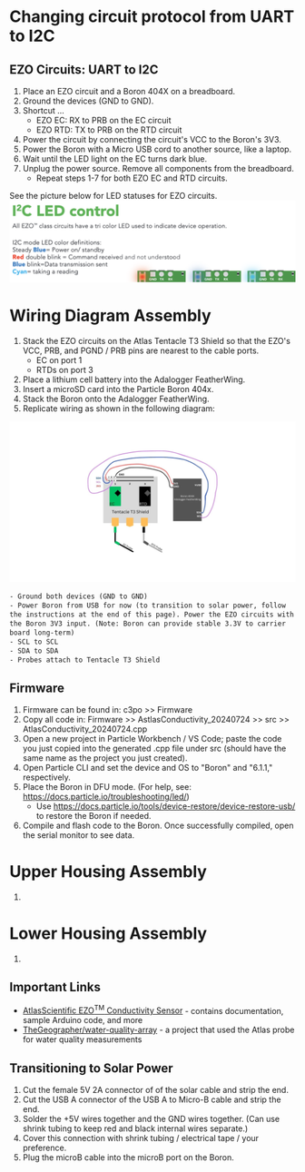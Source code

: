 # Changing circuit protocol from UART to I2C

## EZO Circuits: UART to I2C
1. Place an EZO circuit and a Boron 404X on a breadboard.
2. Ground the devices (GND to GND).
3. Shortcut ...
    - EZO EC: RX to PRB on the EC circuit
    - EZO RTD: TX to PRB on the RTD circuit
4. Power the circuit by connecting the circuit's VCC to the Boron's 3V3.
5. Power the Boron with a Micro USB cord to another source, like a laptop.
6. Wait until the LED light on the EC turns dark blue.
7. Unplug the power source. Remove all components from the breadboard.
    - Repeat steps 1-7 for both EZO EC and RTD circuits.

See the picture below for LED statuses for EZO circuits.
<img src="Photos/I2C_LED_Status.png" width="600">

# Wiring Diagram Assembly
1. Stack the EZO circuits on the Atlas Tentacle T3 Shield so that the EZO's VCC, PRB, and PGND / PRB pins are nearest to the cable ports.
    - EC on port 1
    - RTDs on port 3
2. Place a lithium cell battery into the Adalogger FeatherWing.
3. Insert a microSD card into the Particle Boron 404x.
4. Stack the Boron onto the Adalogger FeatherWing.
5. Replicate wiring as shown in the following diagram:

<img src="Photos/WiringDiagram_20241127.jpg" width="700">

    - Ground both devices (GND to GND)
    - Power Boron from USB for now (to transition to solar power, follow the instructions at the end of this page). Power the EZO circuits with the Boron 3V3 input. (Note: Boron can provide stable 3.3V to carrier board long-term)
    - SCL to SCL
    - SDA to SDA
    - Probes attach to Tentacle T3 Shield

## Firmware
1. Firmware can be found in: c3po >> Firmware
2. Copy all code in: Firmware >> AstlasConductivity_20240724 >> src >> AtlasConductivity_20240724.cpp
3. Open a new project in Particle Workbench / VS Code; paste the code you just copied into the generated .cpp file under src (should have the same name as the project you just created).
4. Open Particle CLI and set the device and OS to "Boron" and "6.1.1," respectively.
5. Place the Boron in DFU mode. (For help, see: https://docs.particle.io/troubleshooting/led/)
    - Use https://docs.particle.io/tools/device-restore/device-restore-usb/ to restore the Boron if needed.
6. Compile and flash code to the Boron. Once successfully compiled, open the serial monitor to see data.

# Upper Housing Assembly
1. 

# Lower Housing Assembly
1. 

## Important Links
- [AtlasScientific EZO<sup>TM</sup> Conductivity Sensor](https://atlas-scientific.com/embedded-solutions/ezo-conductivity-circuit/) - contains documentation, sample Arduino code, and more
- [TheGeographer/water-quality-array](https://github.com/TheGeographer/water-quality-array/tree/master) - a project that used the Atlas probe for water quality measurements

## Transitioning to Solar Power
1. Cut the female 5V 2A connector of of the solar cable and strip the end.
2. Cut the USB A connector of the USB A to Micro-B cable and strip the end.
3. Solder the +5V wires together and the GND wires together. (Can use shrink tubing to keep red and black internal wires separate.)
4. Cover this connection with shrink tubing / electrical tape / your preference.
5. Plug the microB cable into the microB port on the Boron.